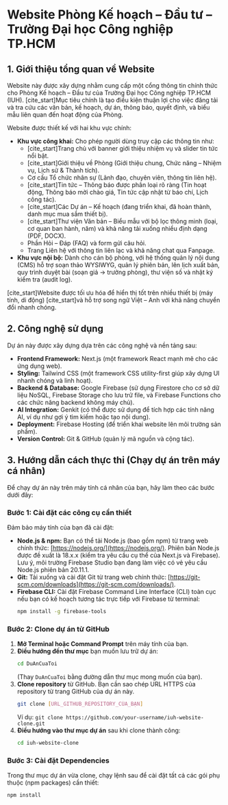 # Website Phòng Kế hoạch – Đầu tư – Trường Đại học Công nghiệp TP.HCM

## 1. Giới thiệu tổng quan về Website

Website này được xây dựng nhằm cung cấp một cổng thông tin chính thức cho Phòng Kế hoạch – Đầu tư của Trường Đại học Công nghiệp TP.HCM (IUH). [cite_start]Mục tiêu chính là tạo điều kiện thuận lợi cho việc đăng tải và tra cứu các văn bản, kế hoạch, dự án, thông báo, quyết định, và biểu mẫu liên quan đến hoạt động của Phòng. 

Website được thiết kế với hai khu vực chính:
* **Khu vực công khai:** Cho phép người dùng truy cập các thông tin như:
    * [cite_start]Trang chủ với banner giới thiệu nhiệm vụ và slider tin tức nổi bật. 
    * [cite_start]Giới thiệu về Phòng (Giới thiệu chung, Chức năng – Nhiệm vụ, Lịch sử & Thành tích). 
    * Cơ cấu Tổ chức nhân sự (Lãnh đạo, chuyên viên, thông tin liên hệ).
    * [cite_start]Tin tức – Thông báo được phân loại rõ ràng (Tin hoạt động, Thông báo mời chào giá, Tin tức cập nhật từ báo chí, Lịch công tác). 
    * [cite_start]Các Dự án – Kế hoạch (đang triển khai, đã hoàn thành, danh mục mua sắm thiết bị). 
    * [cite_start]Thư viện Văn bản – Biểu mẫu với bộ lọc thông minh (loại, cơ quan ban hành, năm) và khả năng tải xuống nhiều định dạng (PDF, DOCX). 
    * Phần Hỏi – Đáp (FAQ) và form gửi câu hỏi.
    * Trang Liên hệ với thông tin liên lạc và khả năng chat qua Fanpage.
* **Khu vực nội bộ:** Dành cho cán bộ phòng, với hệ thống quản lý nội dung (CMS) hỗ trợ soạn thảo WYSIWYG, quản lý phiên bản, lên lịch xuất bản, quy trình duyệt bài (soạn giả -> trưởng phòng), thư viện số và nhật ký kiểm tra (audit log).

[cite_start]Website được tối ưu hóa để hiển thị tốt trên nhiều thiết bị (máy tính, di động)  [cite_start]và hỗ trợ song ngữ Việt – Anh với khả năng chuyển đổi nhanh chóng. 

## 2. Công nghệ sử dụng

Dự án này được xây dựng dựa trên các công nghệ và nền tảng sau:

* **Frontend Framework:** Next.js (một framework React mạnh mẽ cho các ứng dụng web).
* **Styling:** Tailwind CSS (một framework CSS utility-first giúp xây dựng UI nhanh chóng và linh hoạt).
* **Backend & Database:** Google Firebase (sử dụng Firestore cho cơ sở dữ liệu NoSQL, Firebase Storage cho lưu trữ file, và Firebase Functions cho các chức năng backend không máy chủ).
* **AI Integration:** Genkit (có thể được sử dụng để tích hợp các tính năng AI, ví dụ như gợi ý tìm kiếm hoặc tạo nội dung).
* **Deployment:** Firebase Hosting (để triển khai website lên môi trường sản phẩm).
* **Version Control:** Git & GitHub (quản lý mã nguồn và cộng tác).

## 3. Hướng dẫn cách thực thi (Chạy dự án trên máy cá nhân)

Để chạy dự án này trên máy tính cá nhân của bạn, hãy làm theo các bước dưới đây:

### Bước 1: Cài đặt các công cụ cần thiết

Đảm bảo máy tính của bạn đã cài đặt:

* **Node.js & npm:** Bạn có thể tải Node.js (bao gồm npm) từ trang web chính thức: [https://nodejs.org/](https://nodejs.org/). Phiên bản Node.js được đề xuất là 18.x.x (kiểm tra yêu cầu cụ thể của Next.js và Firebase). Lưu ý, môi trường Firebase Studio bạn đang làm việc có vẻ yêu cầu Node.js phiên bản 20.11.1.
* **Git:** Tải xuống và cài đặt Git từ trang web chính thức: [https://git-scm.com/downloads](https://git-scm.com/downloads/).
* **Firebase CLI:** Cài đặt Firebase Command Line Interface (CLI) toàn cục nếu bạn có kế hoạch tương tác trực tiếp với Firebase từ terminal:
    ```bash
    npm install -g firebase-tools
    ```

### Bước 2: Clone dự án từ GitHub

1.  **Mở Terminal hoặc Command Prompt** trên máy tính của bạn.
2.  **Điều hướng đến thư mục** bạn muốn lưu trữ dự án:
    ```bash
    cd DuAnCuaToi
    ```
    (Thay `DuAnCuaToi` bằng đường dẫn thư mục mong muốn của bạn).
3.  **Clone repository** từ GitHub. Bạn cần sao chép URL HTTPS của repository từ trang GitHub của dự án này.
    ```bash
    git clone [URL_GITHUB_REPOSITORY_CỦA_BẠN]
    ```
    Ví dụ: `git clone https://github.com/your-username/iuh-website-clone.git`
4.  **Điều hướng vào thư mục dự án** sau khi clone thành công:
    ```bash
    cd iuh-website-clone
    ```

### Bước 3: Cài đặt Dependencies

Trong thư mục dự án vừa clone, chạy lệnh sau để cài đặt tất cả các gói phụ thuộc (npm packages) cần thiết:

```bash
npm install